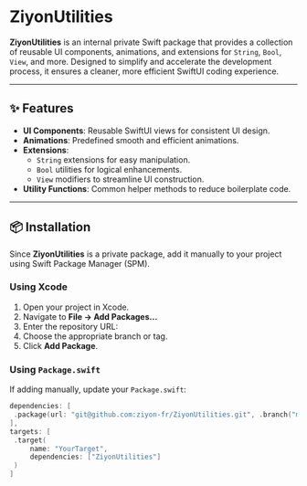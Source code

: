 # ZiyonUtilities

**ZiyonUtilities** is an internal private Swift package that provides a collection of reusable UI components, animations, and extensions for `String`, `Bool`, `View`, and more. Designed to simplify and accelerate the development process, it ensures a cleaner, more efficient SwiftUI coding experience.

---

## ✨ Features

- **UI Components**: Reusable SwiftUI views for consistent UI design.
- **Animations**: Predefined smooth and efficient animations.
- **Extensions**:
  - `String` extensions for easy manipulation.
  - `Bool` utilities for logical enhancements.
  - `View` modifiers to streamline UI construction.
- **Utility Functions**: Common helper methods to reduce boilerplate code.

---

## 📦 Installation

Since **ZiyonUtilities** is a private package, add it manually to your project using Swift Package Manager (SPM).

### Using Xcode

1. Open your project in Xcode.
2. Navigate to **File → Add Packages...**
3. Enter the repository URL:
4. Choose the appropriate branch or tag.
5. Click **Add Package**.

### Using `Package.swift`

If adding manually, update your `Package.swift`:

```swift
dependencies: [
 .package(url: "git@github.com:ziyon-fr/ZiyonUtilities.git", .branch("main"))
],
targets: [
 .target(
     name: "YourTarget",
     dependencies: ["ZiyonUtilities"]
 )
]
